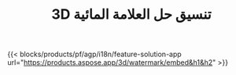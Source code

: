 ﻿---
title: 3D تنسيق حل العلامة المائية 
weight: 7730
url: /ar/watermark
limit: 
description: أضف علامة مائية عمياء إلى 3D مستند لحماية ملكيتك الفكرية.
---
{{< blocks/products/pf/agp/i18n/feature-solution-app url="https://products.aspose.app/3d/watermark/embed&h1&h2" >}} 
